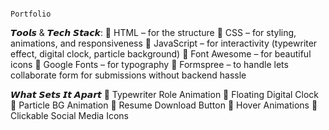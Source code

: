                                                                                     P o r t f o l i o 

𝙏𝙤𝙤𝙡𝙨 & 𝙏𝙚𝙘𝙝 𝙎𝙩𝙖𝙘𝙠:
🔹 HTML – for the structure
🔹 CSS – for styling, animations, and responsiveness
🔹 JavaScript – for interactivity (typewriter effect, digital clock, particle background)
🔹 Font Awesome – for beautiful icons
🔹 Google Fonts – for typography
🔹 Formspree – to handle lets collaborate form for submissions without backend hassle

𝙒𝙝𝙖𝙩 𝙎𝙚𝙩𝙨 𝙄𝙩 𝘼𝙥𝙖𝙧𝙩
🔹 Typewriter Role Animation 
🔹 Floating Digital Clock 
🔹 Particle BG Animation
🔹 Resume Download Button
🔹 Hover Animations
🔹 Clickable Social Media Icons
